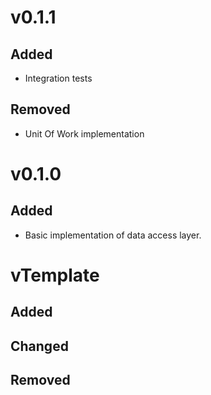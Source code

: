 # v0.1.1
## Added
* Integration tests
## Removed
* Unit Of Work implementation

# v0.1.0
## Added
* Basic implementation of data access layer.

# vTemplate
## Added
## Changed
## Removed
